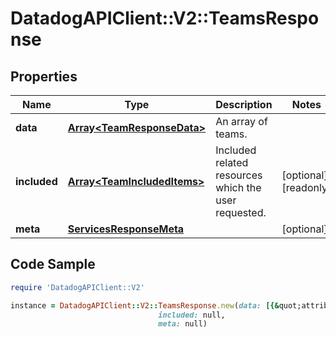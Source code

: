 # DatadogAPIClient::V2::TeamsResponse

## Properties

Name | Type | Description | Notes
------------ | ------------- | ------------- | -------------
**data** | [**Array&lt;TeamResponseData&gt;**](TeamResponseData.md) | An array of teams. | 
**included** | [**Array&lt;TeamIncludedItems&gt;**](TeamIncludedItems.md) | Included related resources which the user requested. | [optional] [readonly] 
**meta** | [**ServicesResponseMeta**](ServicesResponseMeta.md) |  | [optional] 

## Code Sample

```ruby
require 'DatadogAPIClient::V2'

instance = DatadogAPIClient::V2::TeamsResponse.new(data: [{&quot;attributes&quot;:{&quot;name&quot;:&quot;team name&quot;},&quot;id&quot;:&quot;00000000-0000-0000-0000-000000000000&quot;,&quot;type&quot;:&quot;teams&quot;}],
                                 included: null,
                                 meta: null)
```


